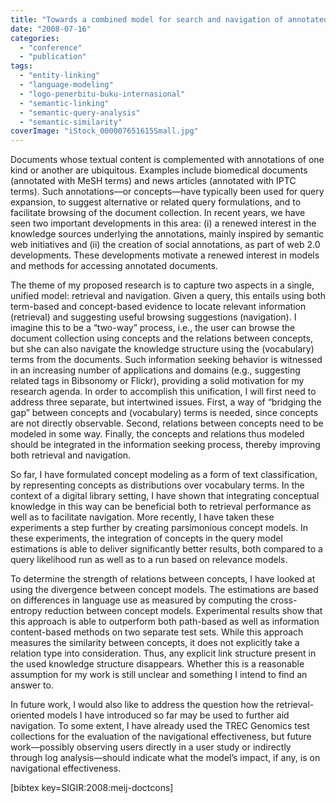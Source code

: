 ```yaml
---
title: "Towards a combined model for search and navigation of annotated documents"
date: "2008-07-16"
categories:
  - "conference"
  - "publication"
tags:
  - "entity-linking"
  - "language-modeling"
  - "logo-penerbitu-buku-internasional"
  - "semantic-linking"
  - "semantic-query-analysis"
  - "semantic-similarity"
coverImage: "iStock_000007651615Small.jpg"
---
```


Documents whose textual content is complemented with annotations of one kind or another are ubiquitous. Examples include biomedical documents (annotated with MeSH terms) and news articles (annotated with IPTC terms). Such annotations—or concepts—have typically been used for query expansion, to suggest alternative or related query formulations, and to facilitate browsing of the document collection. In recent years, we have seen two important developments in this area: (i) a renewed interest in the knowledge sources underlying the annotations, mainly inspired by semantic web initiatives and (ii) the creation of social annotations, as part of web 2.0 developments. These developments motivate a renewed interest in models and methods for accessing annotated documents.

The theme of my proposed research is to capture two aspects in a single, unified model: retrieval and navigation. Given a query, this entails using both term-based and concept-based evidence to locate relevant information (retrieval) and suggesting useful browsing suggestions (navigation). I imagine this to be a “two-way” process, i.e., the user can browse the document collection using concepts and the relations between concepts, but she can also navigate the knowledge structure using the (vocabulary) terms from the documents. Such information seeking behavior is witnessed in an increasing number of applications and domains (e.g., suggesting related tags in Bibsonomy or Flickr), providing a solid motivation for my research agenda. In order to accomplish this unification, I will first need to address three separate, but intertwined issues. First, a way of “bridging the gap” between concepts and (vocabulary) terms is needed, since concepts are not directly observable. Second, relations between concepts need to be modeled in some way. Finally, the concepts and relations thus modeled should be integrated in the information seeking process, thereby improving both retrieval and navigation.

So far, I have formulated concept modeling as a form of text classification, by representing concepts as distributions over vocabulary terms. In the context of a digital library setting, I have shown that integrating conceptual knowledge in this way can be beneficial both to retrieval performance as well as to facilitate navigation. More recently, I have taken these experiments a step further by creating parsimonious concept models. In these experiments, the integration of concepts in the query model estimations is able to deliver significantly better results, both compared to a query likelihood run as well as to a run based on relevance models.

To determine the strength of relations between concepts, I have looked at using the divergence between concept models. The estimations are based on differences in language use as measured by computing the cross-entropy reduction between concept models. Experimental results show that this approach is able to outperform both path-based as well as information content-based methods on two separate test sets. While this approach measures the similarity between concepts, it does not explicitly take a relation type into consideration. Thus, any explicit link structure present in the used knowledge structure disappears. Whether this is a reasonable assumption for my work is still unclear and something I intend to find an answer to.

In future work, I would also like to address the question how the retrieval-oriented models I have introduced so far may be used to further aid navigation. To some extent, I have already used the TREC Genomics test collections for the evaluation of the navigational effectiveness, but future work—possibly observing users directly in a user study or indirectly through log analysis—should indicate what the model’s impact, if any, is on navigational effectiveness.

\[bibtex key=SIGIR:2008:meij-doctcons\]
